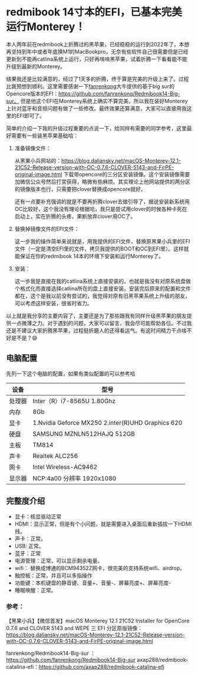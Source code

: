 # redmibook 14寸本的EFI，已基本完美运行Monterey！

本人两年前在redmibook上折腾过的黑苹果，已经稳稳的运行到2022年了，本想再坚持到年中或者年底换M1的MacBookpro，无奈有些软件自己很需要但是已经更新到不能再catlina系统上运行，只好再啃啃黑苹果，试着折腾一下看看能不能升级到最新的Monterey。

结果我还是比较满意的，经过了1天多的折腾，终于算是完美的升级上来了。过程比我预想到顺利。这里需要感谢一下[fanrenkong](https://github.com/fanrenkong)大牛提供的基于big sur的Opencore版本的EFI：https://github.com/fanrenkong/Redmibook14-Big-sur。
但是他这个EFI在Monterey系统上确实不算完美，所以我在装好Monterey上针对蓝牙和音频问题有做了一些修改。最终效果还算满意，大家可以直接用我这里的EFI即可了。

简单的介绍一下我的升级过程重要的点说一下，给同样有需要的同学参考，这里最好需要有一些装黑苹果基础哈：

1. 准备镜像文件：

   从黑果小兵网站的：https://blog.daliansky.net/macOS-Monterey-12.1-21C52-Release-version-with-OC-0.7.6-CLOVER-5143-and-FirPE-original-image.html 下载带opencore的三分区安装镜像。这个安装镜像需要加微信公众号然后打赏获得，略微有些麻烦。其实理论上他网站提供的两分区的镜像版本也行，只需要把clover替换成opencore就好。

   还有一点要补充强调的就是不要再折腾clover去做引导了，据说安装新系统用OC比较好，这个我没有理论根据哈，我只是尝试用clover的时候各种卡死在启动上，实在折腾的头疼，果断放弃clover用OC了。

2. 替换掉镜像文件的EFI文件：

   这一步我的操作简单来说就是，用我提供的EFI文件，替换原黑果小兵里的EFI文件（一定是清空EFI里的文件，拷贝我提供的BOOT和OC到EFI里）。这样就能保证在你的redmibook 14本的环境下安装和运行Monterey了。

3. 安装：

   这一步我是直接在我的catlina系统上直接安装的，也就是我没有对原系统盘做个格式化而直接选择catlina所在的盘上直接安装。安装完后原来的配置和文件都在，这个是我以前没有尝试的，我觉得对原有旧黑苹果系统上升级的朋友，可以考虑这样安装，很省时省力。

以上就是我分享的主要内容了，主要还是为了那些跟我有同样升级黑苹果的朋友提供一点微薄之力。对于遇到的问题，大家可以留言，我会尽可能帮助各位。不过我还是不建议大家折腾黑苹果，过程挺折磨人的还得看运气。有这时间精力干点啥不好是不是？😄

## 电脑配置

先列一下这个电脑的配置，如果有类似配置的可以参考哈

| 设备   | 型号                                              |
| ------ | ------------------------------------------------- |
| 处理器 | Inter（R）i7-8565U 1.80Ghz                        |
| 内存   | 8Gb                                               |
| 显卡   | 1.Nvidia Geforce MX250 2.inter(R)UHD Graphics 620 |
| 硬盘   | SAMSUNG MZNLN512HAJQ 512GB                        |
| 主板   | TM814                                             |
| 声卡   | Realtek ALC256                                    |
| 网卡   | Intel Wireless-AC9462                             |
| 显示器 | NCP:4a00 分辨率 1920x1080                         |

## 完整度介绍

* 显卡：核显驱动正常
* HDMI：显示正常，但是有个小问题，就是需要进入桌面后重新插拔一下HDMI线。
* 声卡：正常。
* USB: 正常。
* 蓝牙：正常
* 电源管理：正常，可以显示剩余电量。
* wifi： 替换成博通的BCM94352Z网卡，很完美的支持系统wifi、airdrop。
* 触控板：正常，并且可以多指操作
* 功能键：本机键盘的静音键、音量+、音量-、屏幕亮度+、屏幕亮度-
* 睡眠唤醒：正常。



### 参考：

【黑果小兵】【微信首发】macOS Monterey 12.1 21C52 Installer for OpenCore 0.7.6 and CLOVER 5143 and WEPE 三 EFI 分区原版镜像：https://blog.daliansky.net/macOS-Monterey-12.1-21C52-Release-version-with-OC-0.7.6-CLOVER-5143-and-FirPE-original-image.html

fanrenkong/Redmibook14-Big-sur ：https://github.com/fanrenkong/Redmibook14-Big-sur
axap288/redmibook-catalina-efi：https://github.com/axap288/redmibook-catalina-efi

